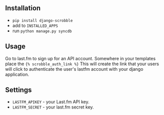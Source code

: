 ## Installation ##
* `pip install django-scrobble`
* add to `INSTALLED_APPS`
* run `python manage.py syncdb`

## Usage ##
Go to last.fm to sign up for an API account.
Somewhere in your templates place the `{% scrobble_auth_link %}` This will create the link that your users will click to authenticate the user's lastfm account with your django application.

## Settings ##

* `LASTFM_APIKEY` - your Last.fm API key.
* `LASTFM_SECRET` - your last.fm secret key.